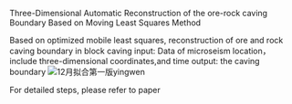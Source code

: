 Three-Dimensional Automatic Reconstruction of the ore-rock caving Boundary Based on Moving Least Squares Method

Based on optimized mobile least squares, reconstruction of ore and rock caving boundary in block caving
input: Data of microseism location，include three-dimensional coordinates,and time
output: the caving boundary
![12月拟合第一版yingwen](https://github.com/user-attachments/assets/ef653754-a297-4243-a74c-075fda20424f)

For detailed steps, please refer to paper
